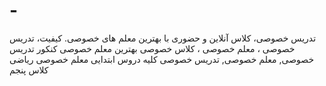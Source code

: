 # -
تدریس خصوصی، کلاس آنلاین و حضوری با بهترین معلم های خصوصی. کیفیت،  تدریس خصوصی ، معلم خصوصی ، کلاس خصوصی بهترین معلم خصوصی کنکور  تدریس خصوصی, معلم خصوصی, تدریس خصوصی کلیه دروس ابتدایی معلم خصوصی ریاضی کلاس پنجم
